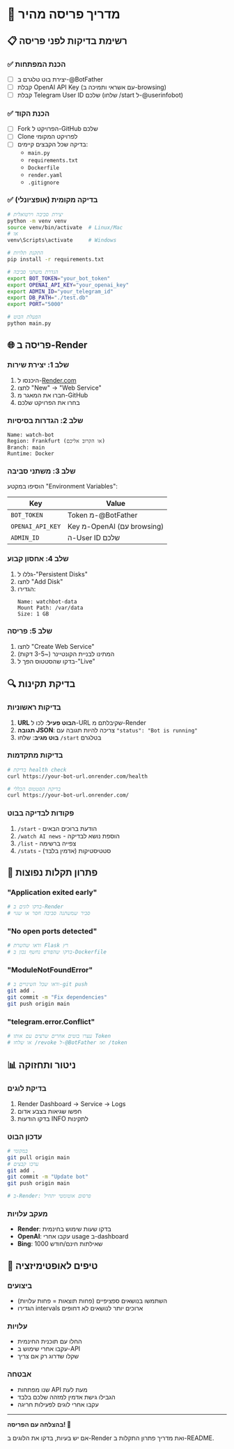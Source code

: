 # 🚀 מדריך פריסה מהיר

## 📋 רשימת בדיקות לפני פריסה

### ✅ הכנת המפתחות
- [ ] יצירת בוט טלגרם ב-@BotFather
- [ ] קבלת OpenAI API Key (עם אשראי ותמיכה ב-browsing)
- [ ] קבלת Telegram User ID שלכם (שלחו /start ל-@userinfobot)

### ✅ הכנת הקוד
- [ ] Fork הפרויקט ל-GitHub שלכם
- [ ] Clone לפרויקט המקומי
- [ ] בדיקה שכל הקבצים קיימים:
  - `main.py`
  - `requirements.txt`
  - `Dockerfile`
  - `render.yaml`
  - `.gitignore`

### ✅ בדיקה מקומית (אופציונלי)
```bash
# יצירת סביבה וירטואלית
python -m venv venv
source venv/bin/activate  # Linux/Mac
# או
venv\Scripts\activate     # Windows

# התקנת תלויות
pip install -r requirements.txt

# הגדרת משתני סביבה
export BOT_TOKEN="your_bot_token"
export OPENAI_API_KEY="your_openai_key"
export ADMIN_ID="your_telegram_id"
export DB_PATH="./test.db"
export PORT="5000"

# הפעלת הבוט
python main.py
```

## 🌐 פריסה ב-Render

### שלב 1: יצירת שירות
1. היכנסו ל-[Render.com](https://render.com)
2. לחצו "New" → "Web Service"
3. חברו את המאגר מ-GitHub
4. בחרו את הפרויקט שלכם

### שלב 2: הגדרות בסיסיות
```
Name: watch-bot
Region: Frankfurt (או הקרוב אליכם)
Branch: main
Runtime: Docker
```

### שלב 3: משתני סביבה
הוסיפו במקטע "Environment Variables":

| Key | Value |
|-----|-------|
| `BOT_TOKEN` | Token מ-@BotFather |
| `OPENAI_API_KEY` | Key מ-OpenAI (עם browsing) |
| `ADMIN_ID` | ה-User ID שלכם |

### שלב 4: אחסון קבוע
1. גללו ל-"Persistent Disks"
2. לחצו "Add Disk"
3. הגדירו:
   ```
   Name: watchbot-data
   Mount Path: /var/data
   Size: 1 GB
   ```

### שלב 5: פריסה
1. לחצו "Create Web Service"
2. המתינו לבניית הקונטיינר (~3-5 דקות)
3. בדקו שהסטטוס הפך ל-"Live"

## 🔍 בדיקת תקינות

### בדיקות ראשוניות
1. **URL הבוט פעיל**: לכו ל-URL שקיבלתם מ-Render
2. **תגובה JSON**: צריכה להיות תגובה עם `"status": "Bot is running"`
3. **בוט מגיב**: שלחו `/start` בטלגרם

### בדיקות מתקדמות
```bash
# בדיקת health check
curl https://your-bot-url.onrender.com/health

# בדיקת הסטטוס הכללי
curl https://your-bot-url.onrender.com/
```

### פקודות לבדיקה בבוט
1. `/start` - הודעת ברוכים הבאים
2. `/watch AI news` - הוספת נושא לבדיקה
3. `/list` - צפייה ברשימה
4. `/stats` - סטטיסטיקות (אדמין בלבד)

## 🚨 פתרון תקלות נפוצות

### "Application exited early"
```bash
# בדקו לוגים ב-Render
# סביר שמשתנה סביבה חסר או שגוי
```

### "No open ports detected"
```bash
# ודאו שהשרת Flask רץ
# בדקו שהפורט נחשף נכון ב-Dockerfile
```

### "ModuleNotFoundError"
```bash
# ודאו שכל השינויים ב-git push
git add .
git commit -m "Fix dependencies"
git push origin main
```

### "telegram.error.Conflict"
```bash
# עצרו בוטים אחרים שרצים עם אותו Token
# או שלחו /revoke ל-@BotFather ואז /token
```

## 📊 ניטור ותחזוקה

### בדיקת לוגים
1. Render Dashboard → Service → Logs
2. חפשו שגיאות בצבע אדום
3. בדקו הודעות INFO לתקינות

### עדכון הבוט
```bash
# במקומי
git pull origin main
# ערכו קבצים
git add .
git commit -m "Update bot"
git push origin main

# ב-Render: פרסום אוטומטי יתחיל
```

### מעקב עלויות
- **Render**: בדקו שעות שימוש בחינמית
- **OpenAI**: עקבו אחרי usage ב-dashboard
- **Bing**: 1000 שאילתות חינם/חודש

## 🎯 טיפים לאופטימיזציה

### ביצועים
- השתמשו בנושאים ספציפיים (פחות תוצאות = פחות עלויות)
- הגדירו intervals ארוכים יותר לנושאים לא דחופים

### עלויות
- החלו עם תוכנית החינמית
- עקבו אחרי שימוש ב-API
- שקלו שדרוג רק אם צריך

### אבטחה
- שנו מפתחות API מעת לעת
- הגבילו גישת אדמין למזהה שלכם בלבד
- עקבו אחרי לוגים לפעילות חריגה

---

**בהצלחה עם הפריסה! 🚀**

אם יש בעיות, בדקו את הלוגים ב-Render ואת מדריך פתרון התקלות ב-README.
